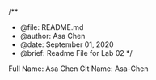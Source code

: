 /**
* @file: README.md
* @author: Asa Chen
* @date: September 01, 2020
* @brief: Readme File for Lab 02
*/

Full Name: Asa Chen
Git Name: Asa-Chen